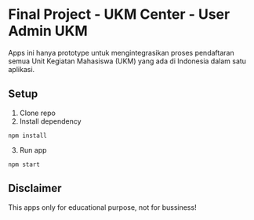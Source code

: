 # Final Project - UKM Center - User Admin UKM

Apps ini hanya prototype untuk mengintegrasikan proses pendaftaran semua Unit Kegiatan Mahasiswa (UKM) yang ada di Indonesia dalam satu aplikasi.

## Setup

1. Clone repo
2. Install dependency
```
npm install
```
3. Run app
```
npm start
```

## Disclaimer

This apps only for educational purpose, not for bussiness!
